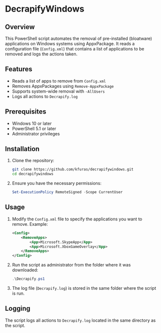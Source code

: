 # DecrapifyWindows

## Overview
This PowerShell script automates the removal of pre-installed (bloatware) applications on Windows systems using AppxPackage. It reads a configuration file (`Config.xml`) that contains a list of applications to be removed and logs the actions taken.

## Features
- Reads a list of apps to remove from `Config.xml`
- Removes AppxPackages using `Remove-AppxPackage`
- Supports system-wide removal with `-AllUsers`
- Logs all actions to `Decrapify.log`

## Prerequisites
- Windows 10 or later
- PowerShell 5.1 or later
- Administrator privileges

## Installation
1. Clone the repository:
   ```sh
   git clone https://github.com/kfuras/decrapifywindows.git
   cd decrapifywindows
   ```
2. Ensure you have the necessary permissions:
   ```powershell
   Set-ExecutionPolicy RemoteSigned -Scope CurrentUser
   ```

## Usage
1. Modify the `Config.xml` file to specify the applications you want to remove. Example:
   ```xml
   <Config>
       <RemoveApps>
           <App>Microsoft.SkypeApp</App>
           <App>Microsoft.XboxGameOverlay</App>
       </RemoveApps>
   </Config>
   ```
2. Run the script as administrator from the folder where it was downloaded:
   ```powershell
   .\Decrapify.ps1
   ```
3. The log file (`Decrapify.log`) is stored in the same folder where the script is run.

## Logging
The script logs all actions to `Decrapify.log` located in the same directory as the script.

